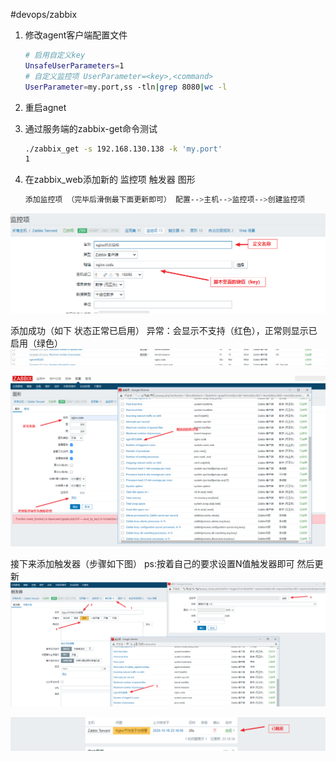 #devops/zabbix

1. 修改agent客户端配置文件

	```bash
	# 启用自定义key
	UnsafeUserParameters=1
	# 自定义监控项 UserParameter=<key>,<command>
	UserParameter=my.port,ss -tln|grep 8080|wc -l
	```

2. 重启agnet

3. 通过服务端的zabbix-get命令测试

	```bash
	./zabbix_get -s 192.168.130.138 -k 'my.port'
	1
	```

4. 在zabbix_web添加新的 监控项 触发器 图形
	```bash
	添加监控项 （完毕后滑倒最下面更新即可） 配置-->主机-->监控项-->创建监控项
	```

![](assets/4.zabbix%20配置自定义监控项/image-20230123215228507.png)

添加成功（如下 状态正常已启用） 异常：会显示不支持（红色），正常则显示已启用（绿色）
![](assets/4.zabbix%20配置自定义监控项/image-20230123215247028.png)

![](assets/4.zabbix%20配置自定义监控项/image-20230123215251756.png)

接下来添加触发器（步骤如下图） ps:按着自己的要求设置N值触发器即可 然后更新
![](assets/4.zabbix%20配置自定义监控项/image-20230123215321827.png)

![](assets/4.zabbix%20配置自定义监控项/image-20230123215331160.png)

